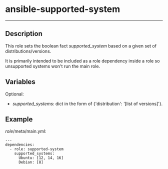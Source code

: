 # ansible-supported-system
* * *

## Description
This role sets the boolean fact _supported_system_ based on a given set of distributions/versions.

It is primarily intended to be included as a role dependency inside a role so unsupported systems won't run the main role.

## Variables

Optional:
- _supported_systems_: dict in the form of {'distribution': '[list of versions]'}.

## Example
_role_/meta/main.yml:
```
---
dependencies:
  - role: supported-system
    supported_systems:
      Ubuntu: [12, 14, 16]
      Debian: [8]
```
